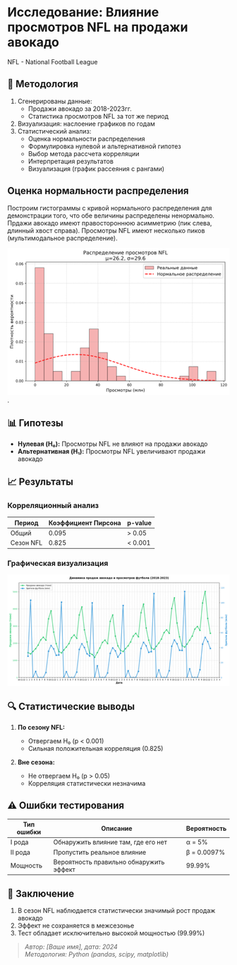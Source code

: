 # Исследование: Влияние просмотров NFL на продажи авокадо
NFL - National Football League

## 📌 Методология
1. Сгенерированы данные:
   - Продажи авокадо за 2018-2023гг.
   - Статистика просмотров NFL за тот же период
2. Визуализация: наслоение графиков по годам
3. Статистический анализ:
   - Оценка нормальности распределения
   - Формулировка нулевой и альтернативной гипотез
   - Выбор метода рассчета корреляции
   - Интерпретация результатов
   - Визуализация (график рассеяния с рангами)

## Оценка нормальности распределения
Построим гистограммы с кривой нормального распределения для демонстрации того, что обе величины распределены ненормально. Прдажи авокадо имеют правостороннюю асимметрию (пик слева, длинный хвост справа). Просмотры NFL имеют несколько пиков (мультимодальное распределение).

 ![Распределение продаж авокадо](nfl_viewers_distribution.png).



## 📊 Гипотезы
- **Нулевая (H₀):** Просмотры NFL не влияют на продажи авокадо  
- **Альтернативная (H₁):** Просмотры NFL увеличивают продажи авокадо

## 📈 Результаты
### Корреляционный анализ
| Период       | Коэффициент Пирсона | p-value   |
|--------------|---------------------|-----------|
| Общий        | 0.095               | > 0.05    |
| Сезон NFL    | 0.825               | < 0.001   |

### Графическая визуализация
![Наложение графиков продаж и просмотров](correlation_plot.png)

## 🔍 Статистические выводы
1. **По сезону NFL:**
   - Отвергаем H₀ (p < 0.001)
   - Сильная положительная корреляция (0.825)

2. **Вне сезона:**
   - Не отвергаем H₀ (p > 0.05)
   - Корреляция статистически незначима

## ⚠️ Ошибки тестирования
| Тип ошибки | Описание                                                                 | Вероятность |
|------------|--------------------------------------------------------------------------|-------------|
| I рода     | Обнаружить влияние там, где его нет                                     | α = 5%      |
| II рода    | Пропустить реальное влияние                                             | β = 0.0097% |
| Мощность   | Вероятность правильно обнаружить эффект                                  | 99.99%      |

## 📝 Заключение
1. В сезон NFL наблюдается статистически значимый рост продаж авокадо
2. Эффект не сохраняется в межсезонье
3. Тест обладает исключительно высокой мощностью (99.99%)

> *Автор: [Ваше имя], дата: 2024*  
> *Методология: Python (pandas, scipy, matplotlib)*
